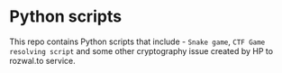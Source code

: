 # Python scripts

This repo contains Python scripts that include - ```Snake game```, ```CTF Game resolving script``` and some other cryptography issue created by HP to rozwal.to service. 



